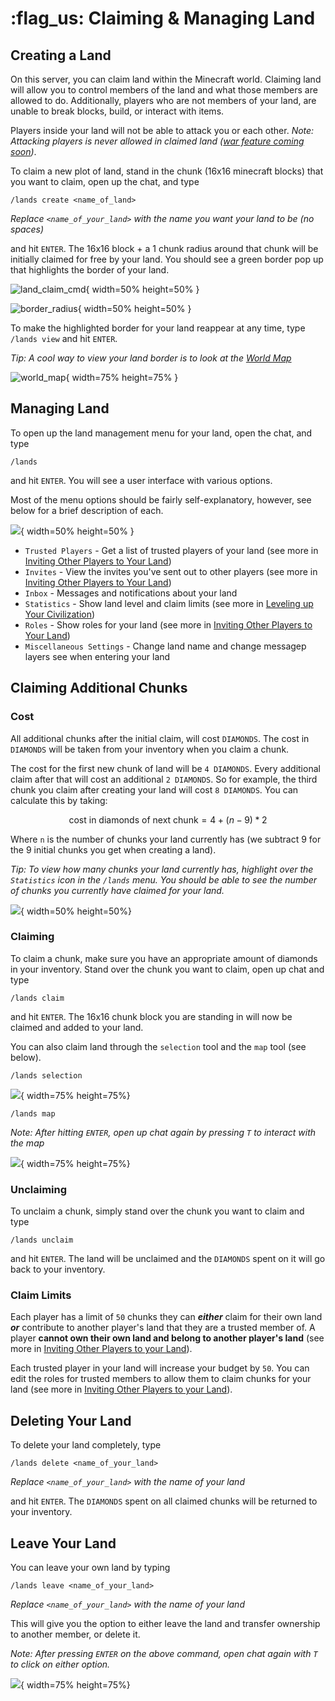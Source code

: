 # :flag_us: Claiming & Managing Land

## Creating a Land

On this server, you can claim land within the Minecraft world. Claiming land will allow you to control members of the land and what those members are allowed to do. Additionally, players who are not members of your land, are unable to break blocks, build, or interact with items. 

Players inside your land will not be able to attack you or each other. *Note: Attacking players is never allowed in claimed land ([war feature coming soon](declaring_war.md))*.

To claim a new plot of land, stand in the chunk (16x16 minecraft blocks) that you want to claim, open up the chat, and type

`/lands create <name_of_land>`

*Replace `<name_of_your_land>` with the name you want your land to be (no spaces)*

and hit `ENTER`. The 16x16 block + a 1 chunk radius around that chunk will be initially claimed for free by your land. You should see a green border pop up that highlights the border of your land.

![land_claim_cmd](../img/land_claim_cmd.png){ width=50% height=50% }

![border_radius](../img/border_radius.png){ width=50% height=50% }

To make the highlighted border for your land reappear at any time, type `/lands view` and hit `ENTER`.

*Tip: A cool way to view your land border is to look at the [World Map](http://108.62.104.82:38305/?worldname=new-world-1.18&mapname=flat&zoom=3&x=250&y=64&z=250)*

![world_map](../img/world_map.png){ width=75% height=75% }

## Managing Land

To open up the land management menu for your land, open the chat, and type

`/lands`

and hit `ENTER`. You will see a user interface with various options.

Most of the menu options should be fairly self-explanatory, however, see below for a brief description of each.

![](../img/lands_menu.png){ width=50% height=50% }

- `Trusted Players` - Get a list of trusted players of your land (see more in [Inviting Other Players to Your Land](inviting_friends.md#trusting-members-in-your-land))
- `Invites` - View the invites you've sent out to other players (see more in [Inviting Other Players to Your Land](inviting_friends.md))
- `Inbox` - Messages and notifications about your land
- `Statistics` - Show land level and claim limits (see more in [Leveling up Your Civilization](leveling_up_your_civilization.md))
- `Roles` - Show roles for your land (see more in [Inviting Other Players to Your Land](inviting_friends.md#managing-roles-and-priveleges-in-your-land))
- `Miscellaneous Settings` - Change land name and change messagep layers see when entering your land

## Claiming Additional Chunks

### Cost

All additional chunks after the initial claim, will cost `DIAMONDS`. The cost in `DIAMONDS` will be taken from your inventory when you claim a chunk.

The cost for the first new chunk of land will be `4 DIAMONDS`.  Every additional claim after that will cost an additional `2 DIAMONDS`. So for example, the third chunk you claim after creating your land will cost `8 DIAMONDS`. You can calculate this by taking:

$$
\text{cost in diamonds of next chunk} = 4 + (n - 9)*2
$$

Where `n` is the number of chunks your land currently has (we subtract 9 for the 9 initial chunks you get when creating a land).

*Tip: To view how many chunks your land currently has, highlight over the `Statistics` icon in the `/lands` menu. You should be able to see the number of chunks you currently have claimed for your land.*

![](../img/land_stats.png){ width=50% height=50%}

### Claiming

To claim a chunk, make sure you have an appropriate amount of diamonds in your inventory. Stand over the chunk you want to claim, open up chat and type

```
/lands claim
```

and hit `ENTER`. The 16x16 chunk block you are standing in will now be claimed and added to your land.

You can also claim land through the `selection` tool and the `map` tool (see below).

```
/lands selection
```

![](../img/selection.png){ width=75% height=75%}

```
/lands map
```

*Note: After hitting `ENTER`, open up chat again by pressing `T` to interact with the map*

![](../img/claim_map.png){ width=75% height=75%}

### Unclaiming 

To unclaim a chunk, simply stand over the chunk you want to claim and type

```
/lands unclaim
```

and hit `ENTER`. The land will be unclaimed and the `DIAMONDS` spent on it will go back to your inventory.

### Claim Limits

Each player has a limit of `50` chunks they can ***either*** claim for their own land ***or*** contribute to another player's land that they are a trusted member of. A player **cannot own their own land and belong to another player's land** (see more in [Inviting Other Players to your Land](inviting_friends.md)).

Each trusted player in your land will increase your budget by `50`. You can edit the roles for trusted members to allow them to claim chunks for your land (see more in [Inviting Other Players to your Land](inviting_friends.md#managing-roles-and-priveleges-in-your-land)).

## Deleting Your Land

To delete your land completely, type

```
/lands delete <name_of_your_land>
```

*Replace `<name_of_your_land>` with the name of your land*

and hit `ENTER`. The `DIAMONDS` spent on all claimed chunks will be returned to your inventory.

## Leave Your Land

You can leave your own land by typing

```
/lands leave <name_of_your_land>
```

*Replace `<name_of_your_land>` with the name of your land*

This will give you the option to either leave the land and transfer ownership to another member, or delete it.

*Note: After pressing `ENTER` on the above command, open chat again with `T` to click on either option.*

![](../img/leaving-owned-land.png){ width=75% height=75%}

